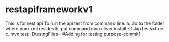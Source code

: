 # restapiframeworkv1
This is for rest api 
To run the api test from command line:
a. Go to the folder where pom.xml resides
b. put command mvn clean install -DskipTests=true
c. mvn test -DtestngFiles=<testngfilename>
#Adding for testing purpose-commit1